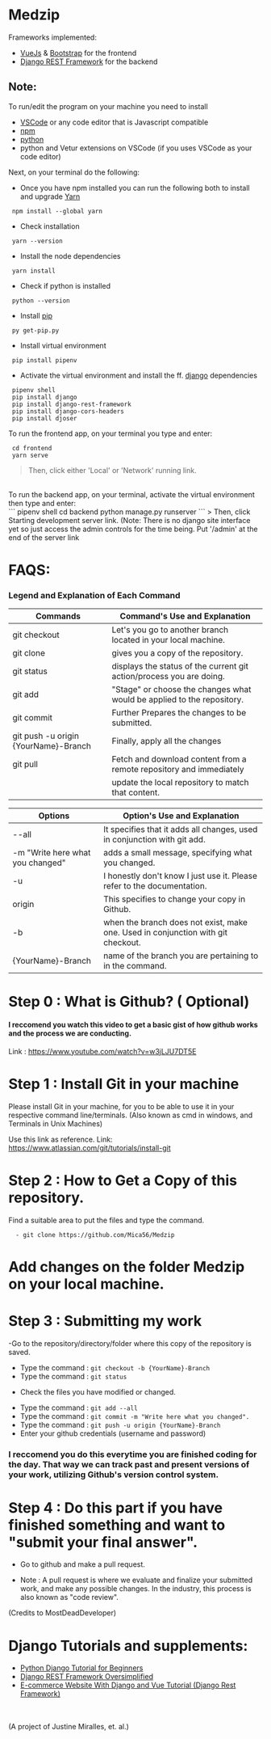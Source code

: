 # Medzip
Frameworks implemented:</br>
- [VueJs](https://vuejs.org/) & [Bootstrap](https://getbootstrap.com/docs/5.1/getting-started/introduction/) for the frontend
- [Django REST Framework](https://www.django-rest-framework.org/) for the backend

## Note:
To run/edit the program on your machine you need to install</br>
- [VSCode](https://code.visualstudio.com/) or any code editor that is Javascript compatible
- [npm](https://nodejs.org/en/)
- [python](https://www.python.org/downloads/)
- python and Vetur extensions on VSCode (if you uses VSCode as your code editor)

Next, on your terminal do the following:</br>
- Once you have npm installed you can run the following both to install and upgrade [Yarn](https://classic.yarnpkg.com/en/)
```
 npm install --global yarn
```
- Check installation</br>
```
 yarn --version
```
- Install the node dependencies</br>
```
 yarn install
```
- Check if python is installed</br>
```
 python --version
```
- Install [pip](https://pip.pypa.io/en/stable/installation/)</br>
```
 py get-pip.py
```
- Install virtual environment</br>
```
 pip install pipenv
```
- Activate the virtual environment and install the ff. [django](https://docs.djangoproject.com/en/4.0/) dependencies</br>
```
 pipenv shell
 pip install django
 pip install django-rest-framework
 pip install django-cors-headers
 pip install djoser
```
To run the frontend app, on your terminal you type and enter:</br>
```
 cd frontend
 yarn serve
```
> Then, click either 'Local' or 'Network' running link.</br>
</br>
To run the backend app, on your terminal, activate the virtual environment then type and enter:</br>
```
 pipenv shell
 cd backend
 python manage.py runserver
```
> Then, click Starting development server link. (Note: There is no django site interface yet so just access the admin controls for the time being. Put '/admin' at the end of the server link

# FAQS:

### Legend and Explanation of Each Command

| Commands                                     | Command's Use and Explanation                                         |
|----------------------------------------------|-----------------------------------------------------------------------|
| git checkout                                 | Let's you go to another branch located in your local machine.         |           
| git clone                                    | gives you a copy of the repository.                                   |
| git status                                   | displays the status of the current git action/process you are doing.  |
| git add                                      | "Stage" or choose the changes what would be applied to the repository.|
| git commit                                   |  Further Prepares the changes to be submitted.                        |    
| git push -u origin {YourName}-Branch         | Finally, apply all the changes                                        |           
| git pull                                     | Fetch and download content from a remote repository and immediately   |
|                                              |   update the local repository to match that content.                  |

| Options                             | Option's Use and Explanation                                                     |
|-------------------------------------|----------------------------------------------------------------------------------|
| --all                               | It specifies that it adds all changes, used in conjunction with git add.         |
| -m "Write here what you changed"    | adds a small message, specifying what you changed.                               |
| -u                                  | I honestly don't know I just use it. Please refer to the documentation.          |
| origin                              | This specifies to change your copy in Github.                                    |
| -b                                  | when the branch does not exist, make one. Used in conjunction with git checkout. |
| {YourName}-Branch                   | name of the branch you are pertaining to in the command.                         |


# Step 0 : What is Github?  ( Optional)

#### I reccomend you watch this video to get a basic gist of how github works and the process we are conducting.
Link : https://www.youtube.com/watch?v=w3jLJU7DT5E

# Step 1 : Install Git in your machine

Please install Git in your machine, for you to be able to use it in your respective command line/terminals. (Also known as cmd in windows, and Terminals in Unix Machines)

Use this link as reference.
Link: https://www.atlassian.com/git/tutorials/install-git

# Step 2 :  How to Get a Copy of this repository.

Find a suitable area to put the files and type the command. 
```
  - git clone https://github.com/Mica56/Medzip
```
# Add changes on the folder Medzip on your local machine.

# Step 3 : Submitting my work

-Go to the repository/directory/folder where this copy of the repository is saved.
- Type the command : ```git checkout -b {YourName}-Branch```
- Type the command : ```git status```
 * Check the files you have modified or changed.
 - Type the command : ```git add --all```
- Type the command : ```git commit -m "Write here what you changed".```
- Type the command : ```git push -u origin {YourName}-Branch```
- Enter your github credentials (username and password)

### I reccomend you do this everytime you are finished coding for the day. That way we can track past and present versions of your work, utilizing Github's version control system.

# Step 4 : Do this part if you have finished something and want to "submit your final answer".
- Go to github and make a pull request. 

-  Note : A pull request is where we evaluate and finalize your submitted work, and make any possible changes. In the industry, this process is also known as "code review".

(Credits to MostDeadDeveloper)

# Django Tutorials and supplements:
- [Python Django Tutorial for Beginners](https://www.youtube.com/watch?v=rHux0gMZ3Eg&t=755s)
- [Django REST Framework Oversimplified](https://www.youtube.com/watch?v=cJveiktaOSQ)
- [E-commerce Website With Django and Vue Tutorial (Django Rest Framework)](https://www.youtube.com/watch?v=Yg5zkd9nm6w)

</br></br> (A project of Justine Miralles,  et. al.)
